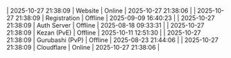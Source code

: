 | 2025-10-27 21:38:09 | Website | Online | 2025-10-27 21:38:06 |
| 2025-10-27 21:38:09 | Registration | Offline | 2025-09-09 16:40:23 |
| 2025-10-27 21:38:09 | Auth Server | Offline | 2025-08-18 09:33:31 |
| 2025-10-27 21:38:09 | Kezan (PvE) | Offline | 2025-10-11 12:51:30 |
| 2025-10-27 21:38:09 | Gurubashi (PvP) | Offline | 2025-08-23 21:44:06 |
| 2025-10-27 21:38:09 | Cloudflare | Online | 2025-10-27 21:38:06 |
